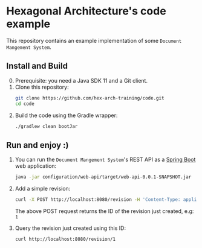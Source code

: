 # Hexagonal Architecture's code example

This repository contains an example implementation of some `Document Mangement System`.

## Install and Build
0. Prerequisite: you need a Java SDK 11 and a Git client.
1. Clone this repository:
   ```bash
   git clone https://github.com/hex-arch-training/code.git
   cd code
   ```
2. Build the code using the Gradle wrapper:
    ```bash
    ./gradlew clean bootJar
    ```
## Run and enjoy :)
1. You can run the `Document Mangement System`'s REST API as a [Spring Boot]() web application:
    ```bash
    java -jar configuration/web-api/target/web-api-0.0.1-SNAPSHOT.jar
    ```
2. Add a simple revision:
   ```bash
   curl -X POST http://localhost:8080/revision -H 'Content-Type: application/json' -d '{"documentTitle": "Title", "revisionContent": "some content"}'
   ```
   The above POST request returns the ID of the revision just created, e.g: `1`

3. Query the revision just created using this ID:
   ```bash
   curl http://localhost:8080/revision/1
   ```
